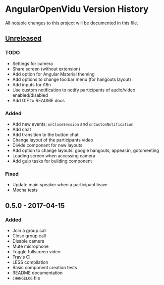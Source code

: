 # AngularOpenVidu Version History

All notable changes to this project will be documented in this file.

## [Unreleased]

### TODO
- Settings for camera
- Share screen (without extension)
- Add option for Angular Material theming
- Add options to change toolbar menu (for hangouts layout)
- Add inputs for i18n
- Use custom notification to notify participants of audio/video enabled/disabled
- Add GIF to README docs

### Added
- Add new events: `onCloseSession` and `onCustomNotification`
- Add chat
- Add transition to the button chat
- Change layout of the participants video
- Divide component for new layouts
- Add option to change layouts: google hangouts, appear.in, gotomeeting
- Loading screen when accessing camera
- Add gulp tasks for building component

### Fixed
- Update main speaker when a participant leave
- Mocha tests

## 0.5.0 - 2017-04-15
### Added
- Join a group call
- Close group call
- Disable camera
- Mute microphone
- Toggle fullscreen video
- Travis CI
- LESS compilation
- Basic component creation tests
- README documentation
- `CHANGELOG` file

[Unreleased]: https://github.com/alxhotel/angular-openvidu/compare/v0.5.0...HEAD
